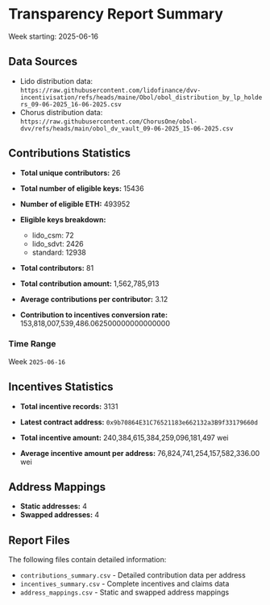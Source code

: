 # Transparency Report Summary
Week starting: 2025-06-16

## Data Sources
- Lido distribution data: `https://raw.githubusercontent.com/lidofinance/dvv-incentivisation/refs/heads/maine/Obol/obol_distribution_by_lp_holders_09-06-2025_16-06-2025.csv`
- Chorus distribution data: `https://raw.githubusercontent.com/ChorusOne/obol-dvv/refs/heads/main/obol_dv_vault_09-06-2025_15-06-2025.csv`

## Contributions Statistics
- **Total unique contributors:** 26
- **Total number of eligible keys:** 15436
- **Number of eligible ETH:** 493952

- **Eligible keys breakdown:**
  - lido_csm: 72
  - lido_sdvt: 2426
  - standard: 12938

- **Total contributors:** 81
- **Total contribution amount:** 1,562,785,913
- **Average contributions per contributor:** 3.12
- **Contribution to incentives conversion rate:** 153,818,007,539,486.062500000000000000

### Time Range
Week `2025-06-16`

## Incentives Statistics
- **Total incentive records:** 3131
- **Latest contract address:** `0x9b70864E31C76521183e662132a3B9f33179660d`

- **Total incentive amount:** 240,384,615,384,259,096,181,497 wei
- **Average incentive amount per address:** 76,824,741,254,157,582,336.00 wei

## Address Mappings
- **Static addresses:** 4
- **Swapped addresses:** 4

## Report Files
The following files contain detailed information:
- `contributions_summary.csv` - Detailed contribution data per address
- `incentives_summary.csv` - Complete incentives and claims data
- `address_mappings.csv` - Static and swapped address mappings